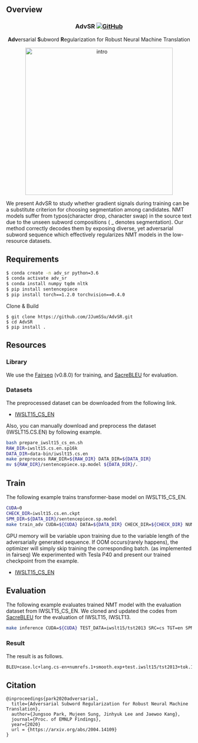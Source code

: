 ## Overview

<h3 align="center">
<p>AdvSR
<a href="https://github.com/dmis-lab/BioSyn/blob/master/LICENSE">
   <img alt="GitHub" src="https://img.shields.io/badge/License-MIT-yellow.svg">
</a>
</h3>
<div align="center">
    <p><b>Adv</b>ersarial <b>S</b>ubword <b>R</b>egularization for Robust Neural Machine Translation 
</div>

<div align="center">
  <img alt="intro" src="https://github.com/JJumSSu/AdvSR/blob/master/img/figure.png" width="400px">
</div>

We present AdvSR to study whether gradient signals during training can be a substitute criterion for choosing segmentation among candidates.
NMT models suffer from typos(character drop, character swap) in the source text due to the unseen subword compositions ( _ denotes segmentation). 
Our method correctly decodes them by exposing diverse, yet adversarial subword sequence which effectively regularizes NMT models in the low-resource datasets.

## Requirements

```bash
$ conda create -n adv_sr python=3.6
$ conda activate adv_sr
$ conda install numpy tqdm nltk
$ pip install sentencepiece
$ pip install torch==1.2.0 torchvision==0.4.0
```

Clone & Build

```
$ git clone https://github.com/JJumSSu/AdvSR.git
$ cd AdvSR
$ pip install .
```

## Resources

### Library

We use the [Fairseq](https://github.com/pytorch/fairseq) (v0.8.0) for training, and [SacreBLEU](https://github.com/mjpost/sacrebleu) for evaluation.

### Datasets

The preprocessed dataset can be downloaded from the following link.

- [IWSLT15_CS_EN](https://drive.google.com/drive/folders/1C1Oq4MV0TzoMpsaK0zJHJhgyqhvQVFea?usp=sharing)

Also, you can manually download and preprocess the dataset (IWSLT15.CS.EN) by following example.

```bash
bash prepare_iwslt15_cs_en.sh
RAW_DIR=iwslt15.cs.en.sp16k
DATA_DIR=data-bin/iwslt15.cs.en
make preprocess RAW_DIR=${RAW_DIR} DATA_DIR=${DATA_DIR}
mv ${RAW_DIR}/sentencepiece.sp.model ${DATA_DIR}/.
```

## Train

The following example trains transformer-base model on IWSLT15_CS_EN.

```bash
CUDA=0
CHECK_DIR=iwslt15.cs.en.ckpt
SPM_DIR=${DATA_DIR}/sentencepiece.sp.model
make train_adv CUDA=${CUDA} DATA=${DATA_DIR} CHECK_DIR=${CHECK_DIR} NUM_CANDS=9 SRC_PERT_PROB=0.25 TGT_PERT_PROB=0.25 SPM_DIR=${SPM_DIR}
```

GPU memory will be variable upon training due to the variable length of the adversarially generated sequence.
If OOM occurs(rarely happens), the optimizer will simply skip training the corresponding batch. (as implemented in fairseq)
We experimented with Tesla P40 and present our trained checkpoint from the example.

- [IWSLT15_CS_EN](https://drive.google.com/drive/folders/1C1Oq4MV0TzoMpsaK0zJHJhgyqhvQVFea?usp=sharing)

## Evaluation

The following example evaluates trained NMT model with the evaluation dataset from IWSLT15_CS_EN.
We cloned and updated the codes from [SacreBLEU](https://github.com/mjpost/sacrebleu) for the evaluation of IWSLT15, IWSLT13.

```bash
make inference CUDA=${CUDA} TEST_DATA=iwslt15/tst2013 SRC=cs TGT=en SPM_DIR=${SPM_DIR} DATA=${DATA_DIR} CHECK_DIR=${CHECK_DIR}/checkpoint_best.pt
```

### Result

The result is as follows.

```bash
BLEU+case.lc+lang.cs-en+numrefs.1+smooth.exp+test.iwslt15/tst2013+tok.13a+version.1.4.2 = 32.1 66.5/40.4/26.5/18.1 (BP = 0.954 ratio = 0.955 hyp_len = 26272 ref_len = 27502)
```

## Citation

```
@inproceedings{park2020adversarial,
  title={Adversarial Subword Regularization for Robust Neural Machine Translation},
  author={Jungsoo Park, Mujeen Sung, Jinhyuk Lee and Jaewoo Kang},
  journal={Proc. of EMNLP Findings},
  year={2020}
  url = {https://arxiv.org/abs/2004.14109}
}
```

